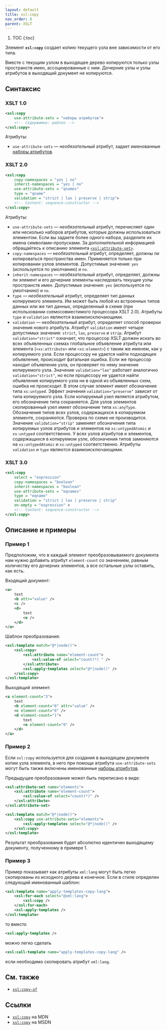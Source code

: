 ```yaml
---
layout: default
title: xsl:copy
nav_order: 8
parent: XSLT
---
```


<!-- prettier-ignore -->
1. TOC
{:toc}

Элемент **`xsl:copy`** создает копию текущего узла вне зависимости от его типа.

Вместе с текущим узлом в выходящее дерево копируются только узлы пространств имен, ассоциированные с ним. Дочерние узлы и узлы атрибутов в выходящий документ не копируются.

## Синтаксис

### XSLT 1.0

```xml
<xsl:copy
    use-attribute-sets = "наборы атрибутов">
    <!-- Содержимое: шаблон -->
</xsl:copy>
```

Атрибуты:

- `use-attribute-sets` — _необязательный_ атрибут, задает именованные [наборы атрибутов](/xslt/xsl-attribute-set/).

### XSLT 2.0

```xml
<xsl:copy
    copy-namespaces = "yes | no"
    inherit-namespaces = "yes | no"
    use-attribute-sets = "qnames"
    type = "qname"
    validation = "strict | lax | preserve | strip">
    <!-- Content: sequence-constructor -->
</xsl:copy>
```

Атрибуты:

- `use-attribute-sets` — _необязательный_ атрибут, перечисляет один или несколько наборов атрибутов, которые должны использоваться элементом. Если вы задаете более одного набора, разделите их имена символами-пропусками. За дополнительной информацией обращайтесь к описанию элемента [`<xsl:attribute-set>`](/xslt/xsl-attribute-set/).
- `copy-namespaces` — _необязательный_ атрибут, определяет, должны ли копироваться пространства имен. Применяется только при копировании узлов элементов. Допустимые значения: `yes` (используется по умолчанию) и `no`.
- `inherit-namespaces` — _необязательный_ атрибут, определяет, должны ли элемент и его дочерние элементы наследовать текущие узлы пространств имен. Допустимые значения: `yes` (используется по умолчанию) и `no`.
- `type` — _необязательный_ атрибут, определяет тип данных копируемого элемента. Им может быть любой из встроенных типов данных или же тип данных, определенный в схеме (при использовании схемосовместимого процессора XSLT 2.0). Атрибуты `type` и `validation` являются взаимоисключающими.
- `validation` — _необязательный_ атрибут, определяет способ проверки значения нового атрибута. Атрибут `validation` имеет четыре допустимых значения: `strict`, `lax`, `preserve` и `strip`. Атрибут `validation="strict"` означает, что процессор XSLT должен искать во всех объявленных схемах глобальное объявление атрибута или элемента (`<xs:attribute>` или `<xs:element>`) с таким же именем, как у копируемого узла. Если процессору не удается найти подходящее объявление, происходит фатальная ошибка. Если же процессор находит объявление узла, он проверяет по нему значение копируемого узла. Значение `validation="lax"` работает аналогично `validation="strict"`, но если процессору не удается найти объявление копируемого узла ни в одной из объявленных схем, ошибка не происходит. В этом случае элемент имеет обозначение типа `xs:untyped`. Эффект значения `validation="preserve"` зависит от типа копируемого узла. Если копируемый узел является атрибутом, его обозначение типа сохраняется. Для узлов элементов скопированный узел имеет обозначение типа `xs:anyType`. Обозначения типов всех узлов, содержащихся в копируемом элементе, сохраняются. Проверка по схеме не производится. Значение `validation="strip"` заменяет обозначения типа копируемых узлов атрибутов и элементов на `xs:untypedAtomic` и `xs:untyped` соответственно. У всех узлов атрибутов и элементов, содержащихся в копируемом узле, обозначения типов заменяются на `xs:untypedAtomic` и `xs:untyped` соответственно. Атрибуты `validation` и `type` являются взаимоисключающими.

### XSLT 3.0

```xml
<xsl:copy
    select = "expression"
    copy-namespaces = "boolean"
    inherit-namespaces = "boolean"
    use-attribute-sets = "eqnames"
    type = "eqname"
    validation = "strict | lax | preserve | strip"
    on-empty = "expression" >
    <!-- Content: sequence-constructor -->
</xsl:copy>
```

## Описание и примеры

### Пример 1

Предположим, что в каждый элемент преобразовываемого документа нам нужно добавить атрибут `element-count` со значением, равным количеству его дочерних элементов, а все остальные узлы оставить, как есть.

Входящий документ:

```xml
<a>
    text
    <b attr="value" />
    <c />
    <d>
        text
        <e />
    </d>
</a>
```

Шаблон преобразования:

```xml
<xsl:template match="@*|node()">
    <xsl:copy>
        <xsl:attribute name="element-count">
            <xsl:value-of select="count(*) " />
        </xsl:attribute>
        <xsl:apply-templates select="@*|node()" />
    </xsl:copy>
</xsl:template>
```

Выходящий элемент:

```xml
<a element-count="3">
    text
    <b element-count="0" attr="value" />
    <c element-count="0" />
    <d element-count="1">
        text
        <e element-count="0" />
    </d>
</a>
```

### Пример 2

Если `xsl:copy` используется для создания в выходящем документе копии узла элемента, в него при помощи атрибута `use-attribute-sets` могут быть также включены именованные [наборы атрибутов](/xslt/xsl-attribute-set/).

Предыдущее преобразование может быть переписано в виде:

```xml
<xsl:attribute-set name="elements">
    <xsl:attribute name="element-count">
        <xsl:value-of select="count(*)" />
    </xsl:attribute>
</xsl:attribute-set>

<xsl:template match="@*|node()">
    <xsl:copy use-attribute-sets="elements">
        <xsl:apply-templates select="@*|node()" />
    </xsl:copy>
</xsl:template>
```

Результат преобразования будет абсолютно идентичен выходящему документу, полученному в примере 1.

### Пример 3

Пример показывает как атрибуты `xml:lang` могут быть легко скопированы из исходного дерева в конечное. Если в стиле определен следующий именованный шаблон:

```xml
<xsl:template name="apply-templates-copy-lang">
    <xsl:for-each select="@xml:lang">
        <xsl:copy />
    </xsl:for-each>
    <xsl:apply-templates />
</xsl:template>
```

то вместо

```xml
<xsl:apply-templates />
```

можно легко сделать

```xml
<xsl:call-template name="apply-templates-copy-lang" />
```

если необходимо скопировать атрибут `xml:lang`.

## См. также

- [`xsl:copy-of`](/xslt/xsl-copy-of/)

## Ссылки

- [`xsl:copy`](https://developer.mozilla.org/en/XSLT/copy) на MDN
- [`xsl:copy`](https://msdn.microsoft.com/en-us/library/ms256128.aspx) на MSDN

